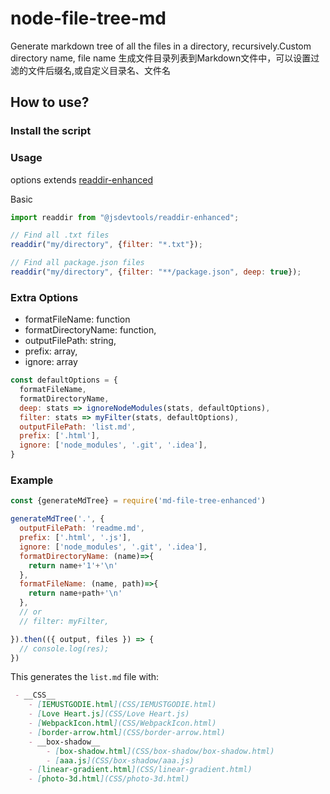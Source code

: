 # node-file-tree-md

Generate markdown tree of all the files in a directory, recursively.Custom directory name, file name
生成文件目录列表到Markdown文件中，可以设置过滤的文件后缀名,或自定义目录名、文件名

## How to use?

### Install the script

### Usage
options extends [readdir-enhanced](https://github.com/JS-DevTools/readdir-enhanced)

Basic
```js
import readdir from "@jsdevtools/readdir-enhanced";

// Find all .txt files
readdir("my/directory", {filter: "*.txt"});

// Find all package.json files
readdir("my/directory", {filter: "**/package.json", deep: true});
```

### Extra Options
- formatFileName: function
- formatDirectoryName: function,
- outputFilePath: string,
- prefix: array,
- ignore: array

```js
const defaultOptions = {
  formatFileName,
  formatDirectoryName,
  deep: stats => ignoreNodeModules(stats, defaultOptions),
  filter: stats => myFilter(stats, defaultOptions),
  outputFilePath: 'list.md',
  prefix: ['.html'],
  ignore: ['node_modules', '.git', '.idea'],
}
```

### Example
```js
const {generateMdTree} = require('md-file-tree-enhanced')

generateMdTree('.', {
  outputFilePath: 'readme.md',
  prefix: ['.html', '.js'],
  ignore: ['node_modules', '.git', '.idea'],
  formatDirectoryName: (name)=>{
    return name+'1'+'\n'
  },
  formatFileName: (name, path)=>{
    return name+path+'\n'
  },
  // or
  // filter: myFilter,

}).then(({ output, files }) => {
  // console.log(res);
})
```


This generates the `list.md` file with:

```markdown
 - __CSS__
    - [IEMUSTGODIE.html](CSS/IEMUSTGODIE.html)
    - [Love Heart.js](CSS/Love Heart.js)
    - [WebpackIcon.html](CSS/WebpackIcon.html)
    - [border-arrow.html](CSS/border-arrow.html)
    - __box-shadow__
        - [box-shadow.html](CSS/box-shadow/box-shadow.html)
        - [aaa.js](CSS/box-shadow/aaa.js)
    - [linear-gradient.html](CSS/linear-gradient.html)
    - [photo-3d.html](CSS/photo-3d.html)
```
